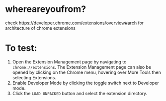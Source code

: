 # whereareyoufrom?

check https://developer.chrome.com/extensions/overview#arch for architecture of chrome extensions 

# To test:

1. Open the Extension Management page by navigating to `chrome://extensions`. The Extension Management page can also be opened by clicking on the Chrome menu, hovering over More Tools then selecting Extensions.
2. Enable Developer Mode by clicking the toggle switch next to Developer mode.
3. Click the `LOAD UNPACKED` button and select the extension directory.
